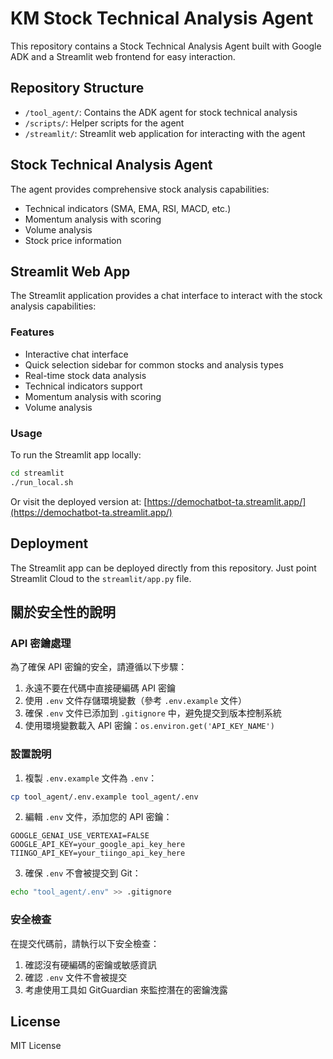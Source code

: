 # KM Stock Technical Analysis Agent

This repository contains a Stock Technical Analysis Agent built with Google ADK and a Streamlit web frontend for easy interaction.

## Repository Structure

- `/tool_agent/`: Contains the ADK agent for stock technical analysis
- `/scripts/`: Helper scripts for the agent
- `/streamlit/`: Streamlit web application for interacting with the agent

## Stock Technical Analysis Agent

The agent provides comprehensive stock analysis capabilities:

- Technical indicators (SMA, EMA, RSI, MACD, etc.)
- Momentum analysis with scoring
- Volume analysis
- Stock price information

## Streamlit Web App

The Streamlit application provides a chat interface to interact with the stock analysis capabilities:

### Features

- Interactive chat interface
- Quick selection sidebar for common stocks and analysis types
- Real-time stock data analysis
- Technical indicators support
- Momentum analysis with scoring
- Volume analysis

### Usage

To run the Streamlit app locally:

```bash
cd streamlit
./run_local.sh
```

Or visit the deployed version at: [https://demochatbot-ta.streamlit.app/](https://demochatbot-ta.streamlit.app/)

## Deployment

The Streamlit app can be deployed directly from this repository. Just point Streamlit Cloud to the `streamlit/app.py` file.

## 關於安全性的說明

### API 密鑰處理

為了確保 API 密鑰的安全，請遵循以下步驟：

1. 永遠不要在代碼中直接硬編碼 API 密鑰
2. 使用 `.env` 文件存儲環境變數（參考 `.env.example` 文件）
3. 確保 `.env` 文件已添加到 `.gitignore` 中，避免提交到版本控制系統
4. 使用環境變數載入 API 密鑰：`os.environ.get('API_KEY_NAME')`

### 設置說明

1. 複製 `.env.example` 文件為 `.env`：
```bash
cp tool_agent/.env.example tool_agent/.env
```

2. 編輯 `.env` 文件，添加您的 API 密鑰：
```
GOOGLE_GENAI_USE_VERTEXAI=FALSE
GOOGLE_API_KEY=your_google_api_key_here
TIINGO_API_KEY=your_tiingo_api_key_here
```

3. 確保 `.env` 不會被提交到 Git：
```bash
echo "tool_agent/.env" >> .gitignore
```

### 安全檢查

在提交代碼前，請執行以下安全檢查：

1. 確認沒有硬編碼的密鑰或敏感資訊
2. 確認 `.env` 文件不會被提交
3. 考慮使用工具如 GitGuardian 來監控潛在的密鑰洩露

## License

MIT License
